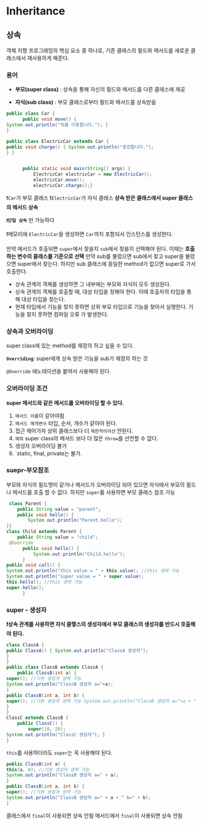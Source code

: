 # Inheritance


## 상속
객체 지향 프로그래밍의 핵심 요소 중 하나로, 기존 클래스의 필드와 메서드를 새로운 클래스에서 재사용하게 해준다.


### 용어

* **부모(super class)** : 상속을 통해 자신의 필드와 메서드를 다른 클래스에 제공

* **자식(sub class)** : 부모 클래스로부터 필드와 메서드를 상속받음

~~~java
public class Car {
      public void move() {
System.out.println("차를 이동합니다."); }
}

public class ElectricCar extends Car {
public void charge() { System.out.println("충전합니다.");
} }


      public static void main(String[] args) {
          ElectricCar electricCar = new ElectricCar();
          electricCar.move();
          electricCar.charge();}

~~~
❗️`Car`가 부모 클래스
❗️`ElectricCar`가 자식 클래스
**상속 받은 클래스에서 super 클래스의 메서드 상속**


**`❗️단일 상속`** 만 가능하다


❗️메모리에 `ElectricCar`을 생성하면 `Car`까지 포함되서 인스턴스를 생성한다.

만약 메서드가 호출되면 `super`에서 찾을지 `sub`에서 찾을지 선택해야 된다. 이때는 **호출하는 변수의 클래스를 기준으로 선택**
만약 sub를 불렀으면 sub에서 찾고 super을 불렀으면 super에서 찾는다. 
하지만 sub 클래스에 동일한 method가 없으면 super로 가서 호출한다.


* 상속 관계의 객체를 생성하면 그 내부에는 부모와 자식이 모두 생성된다.
* 상속 관계의 객체를 호출할 때, 대상 타입을 정해야 한다. 이때 호출자의 타입을 통해 대상 타입을 찾는다.
* 현재 타입에서 기능을 찾지 못하면 상위 부모 타입으로 기능을 찾아서 실행한다. 기능을 찾지 못하면 컴파일 오류 가 발생한다.


### 상속과 오버라이딩

super class에 있는 method를 재정의 하고 싶을 수 있다.

**`Overriding`**: super에게 상속 받은 기능을 sub가 재정의 하는 것

`@Override` 애노테이션을 붙여서 사용해야 된다.

### 오버라이딩 조건

**super 메서드와 같은 메서드를 오버라이딩 할 수 있다.**

1. `메서드 이름`이 같아야됨
2. `메서드 매개변수` 타입, 순서, 개수가 같아야 된다.
3. 접근 제어가자 상위 클래스보다 더 `제한적이어선` 안된다.
4. `예외` super class의 메서드 보다 더 많은 `throw`를 선언할 수 없다.
5. 생성자 오버라이딩 불가
6. `static, final, private는 불가.


### suepr-부모참조

부모와 자식의 필드명이 같거나 메서드가 오버라이딩 되어 있으면 자식에서 부모의 필드나 메서드를 호출 할 수 없다.
하지만 `super`를 사용하면 부모 클래스 참조 가능

~~~java
 class Parent {
    public String value = "parent";
    public void hello() {
        System.out.println("Parent.hello");
}}
class Child extends Parent {
    public String value = "child";
 @Override
      public void hello() {
          System.out.println("Child.hello");
      }
public void call() {
System.out.println("this value = " + this.value); //this 생략 가능 
System.out.println("super value = " + super.value);
this.hello(); //this 생략 가능
super.hello();
      }
~~~

### super - 생성자

**❗️상속 관계를 사용하면 자식 클랳스의 생성자에서 부모 클래스의 생성자를 반드시 호출해야 된다.**

~~~java
class ClassA {
public ClassA() { System.out.println("ClassA 생성자");
}
}
public class ClassB extends ClassA {
    public ClassB(int a) {
super(); //기본 생성자 생략 가능 
System.out.println("ClassB 생성자 a="+a);
}
public ClassB(int a, int b) {
super(); //기본 생성자 생략 가능 System.out.println("ClassB 생성자 a="+a + " b=" + b);
}
}
ClassC extends ClassB {
    public ClassC() {
        super(10, 20);
System.out.println("ClassC 생성자"); }
}
~~~

`this`를 사용하더라도 `super`는 꼭 사용해야 된다.

~~~java
public ClassB(int a) {
this(a, 0); //기본 생성자 생략 가능 
System.out.println("ClassB 생성자 a=" + a);
}
public ClassB(int a, int b) {
super(); //기본 생성자 생략 가능 
System.out.println("ClassB 생성자 a=" + a + " b=" + b);
}
~~~

클래스에서 `final`이 사용되면 상속 안됨
메서드에서 `final`이 사용되면 상속 안됨
